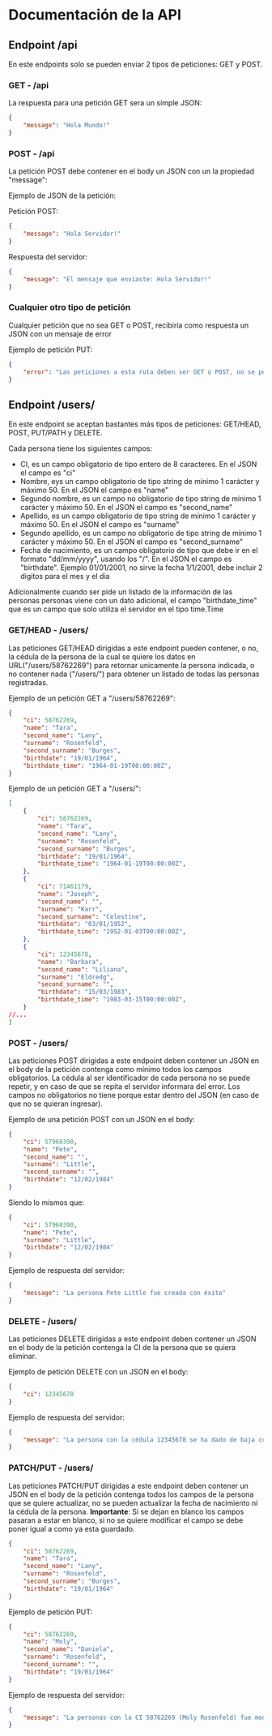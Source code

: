 # Documentación de la API

## Endpoint /api

En este endpoints solo se pueden enviar 2 tipos de peticiones: GET y POST.

### GET - /api

La respuesta para una petición GET sera un simple JSON:

```json
{
    "message": "Hola Mundo!"
}
```

### POST - /api

La petición POST debe contener en el body un JSON con un la propiedad "message":

Ejemplo de JSON de la petición:

Petición POST:

```json
{
    "message": "Hola Servidor!"
}
```

Respuesta del servidor:

```json
{
    "message": "El mensaje que enviaste: Hola Servidor!"
}
```

### Cualquier otro tipo de petición

Cualquier petición que no sea GET o POST, recibiría como respuesta un JSON con un mensaje de error

Ejemplo de petición PUT:

```json
{
    "error": "Las peticiones a esta ruta deben ser GET o POST, no se permite: PUT"
}
```

## Endpoint /users/

En este endpoint se aceptan bastantes más tipos de peticiones: GET/HEAD, POST, PUT/PATH y DELETE.

Cada persona tiene los siguientes campos:

- CI, es un campo obligatorio de tipo entero de 8 caracteres. En el JSON el campo es "ci"
- Nombre, eys un campo obligatorio de tipo string de mínimo 1 carácter y máximo 50. En el JSON el campo es "name"
- Segundo nombre, es un campo no obligatorio de tipo string de mínimo 1 carácter y máximo 50. En el JSON el campo es "second_name"
- Apellido, es un campo obligatorio de tipo string de mínimo 1 carácter y máximo 50. En el JSON el campo es "surname"
- Segundo apellido, es un campo no obligatorio de tipo string de mínimo 1 carácter y máximo 50. En el JSON el campo es "second_surname"
- Fecha de nacimiento, es un campo obligatorio de tipo que debe ir en el formato "dd/mm/yyyy", usando los "/". En el JSON el campo es "birthdate". Ejemplo 01/01/2001, no sirve la fecha 1/1/2001, debe incluir 2 digitos para el mes y el dia

Adicionalmente cuando ser pide un listado de la información de las personas personas viene con un dato adicional, el campo "birthdate_time" que es un campo que solo utiliza el servidor en el tipo time.Time

### GET/HEAD - /users/

Las peticiones GET/HEAD dirigidas a este endpoint pueden contener, o no, la cédula de la persona de la cual se quiere los datos en URL("/users/58762269") para retornar unicamente la persona indicada, o no contener nada ("/users/") para obtener un listado de todas las personas registradas.

Ejemplo de un petición GET a "/users/58762269":

```json
{
    "ci": 58762269,
    "name": "Tara",
    "second_name": "Lany",
    "surname": "Rosenfeld",
    "second_surname": "Burges",
    "birthdate": "19/01/1964",
    "birthdate_time": "1964-01-19T00:00:00Z",
}
```

Ejemplo de un petición GET a "/users/":

```json
[
    {
        "ci": 58762269,
        "name": "Tara",
        "second_name": "Lany",
        "surname": "Rosenfeld",
        "second_surname": "Burges",
        "birthdate": "19/01/1964",
        "birthdate_time": "1964-01-19T00:00:00Z",
    },
    {
        "ci": 71461179,
        "name": "Joseph",
        "second_name": "",
        "surname": "Karr",
        "second_surname": "Celestine",
        "birthdate": "03/01/1952",
        "birthdate_time": "1952-01-03T00:00:00Z",
    },
    {
        "ci": 12345678,
        "name": "Barbara",
        "second_name": "Liliana",
        "surname": "Eldredg",
        "second_surname": "",
        "birthdate": "15/03/1983",
        "birthdate_time": "1983-03-15T00:00:00Z",
    }
//...
]
```

### POST - /users/

Las peticiones POST dirigidas a este endpoint deben contener un JSON en el body de la petición contenga como mínimo todos los campos obligatorios. La cédula al ser identificador de cada persona no se puede repetir, y en caso de que se repita el servidor informara del error. Los campos no obligatorios no tiene porque estar dentro del JSON (en caso de que no se quieran ingresar).

Ejemplo de una petición POST con un JSON en el body:

```json
{
    "ci": 57960390,
    "name": "Pete",
    "second_name": "",
    "surname": "Little",
    "second_surname": "",
    "birthdate": "12/02/1984"
}
```

Siendo lo mismos que:

```json
{
    "ci": 57960390,
    "name": "Pete",
    "surname": "Little",
    "birthdate": "12/02/1984"
}
```

Ejemplo de respuesta del servidor:

```json
{
    "message": "La persona Pete Little fue creada con éxito"
}
```

### DELETE - /users/

Las peticiones DELETE dirigidas a este endpoint deben contener un JSON en el body de la petición contenga la CI de la persona que se quiera eliminar.

Ejemplo de petición DELETE con un JSON en el body:

```json
{
    "ci": 12345678
}
```

Ejemplo de respuesta del servidor:

```json
{
    "message": "La persona con la cédula 12345678 se ha dado de baja con éxito"
}
```

### PATCH/PUT - /users/

Las peticiones PATCH/PUT dirigidas a este endpoint deben contener un JSON en el body de la petición contenga todos los campos de la persona que se quiere actualizar, no se pueden actualizar la fecha de nacimiento ni la cédula de la persona. **Importante**: Si se dejan en blanco los campos pasaran a estar en blanco, si no se quiere modificar el campo se debe poner igual a como ya esta guardado.

```json
{
    "ci": 58762269,
    "name": "Tara",
    "second_name": "Lany",
    "surname": "Rosenfeld",
    "second_surname": "Burges",
    "birthdate": "19/01/1964"
}
```

Ejemplo de petición PUT:

```json
{
    "ci": 58762269,
    "name": "Moly",
    "second_name": "Daniela",
    "surname": "Rosenfeld",
    "second_surname": "",
    "birthdate": "19/01/1964"
}
```

Ejemplo de respuesta del servidor:

```json
{
    "message": "La personas con la CI 58762269 (Moly Rosenfeld) fue modificada correctamente"
}
```
